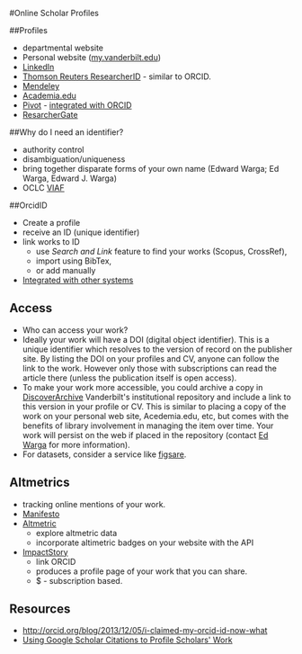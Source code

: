 #Online Scholar Profiles

##Profiles
* departmental website
* Personal website ([my.vanderbilt.edu](https://my.vanderbilt.edu/))
* [LinkedIn](https://www.linkedin.com/)
* [Thomson Reuters ResearcherID](https://www.researcherid.com) - similar to ORCID.
* [Mendeley](http://www.mendeley.com)
* [Academia.edu](http://www.academia.edu/)
*  [Pivot]() - [integrated with ORCID](http://www.proquest.com/blog/2014/ORCID-Integration-with-Pivot-Targets-Best-Funding-Sources.html)
*  [ResarcherGate](http://www.researchgate.net/)

##Why do I need an identifier?
* authority control
* disambiguation/uniqueness
* bring together disparate forms of your own name (Edward Warga; Ed Warga, Edward J. Warga)
* OCLC [VIAF](http://www.oclc.org/viaf.en.html)

##OrcidID
* Create a profile
* receive an ID (unique identifier)
* link works to ID
  * use *Search and Link* feature to find your works (Scopus, CrossRef),
  * import using BibTex,
  * or add manually
* [Integrated with other systems](http://orcid.org/organizations/integrators/current)

## Access
* Who can access your work?
* Ideally your work will have a DOI (digital object identifier). This is a unique identifier which resolves to the version of record on the publisher site. By listing the DOI on your profiles and CV, anyone can follow the link to the work. However only those with subscriptions can read the article there (unless the publication itself is open access). 
* To make your work more accessible, you could archive a copy in [DiscoverArchive](discoverarchive.vanderbilt.edu) Vanderbilt's institutional repository and include a link to this version in your profile or CV. This is similar to placing a copy of the work on your personal web site, Acedemia.edu, etc, but comes with the benefits of library involvement in managing the item over time. Your work will persist on the web if placed in the repository (contact [Ed Warga](mailto:ed.warga@vanderbilt.edu) for more information).
*  For datasets, consider a service like [figsare](http://figshare.com/).

## Altmetrics
* tracking online mentions of your work. 
* [Manifesto](http://altmetrics.org/manifesto/)
* [Altmetric](http://www.altmetric.com/)
  * explore altmetric data
  * incorporate altimetric badges on your website with the API
* [ImpactStory](https://impactstory.org/)
  * link ORCID
  * produces a profile page of your work that you can share. 
  * $ - subscription based.

## Resources
* http://orcid.org/blog/2013/12/05/i-claimed-my-orcid-id-now-what
 * [Using Google Scholar Citations to Profile Scholars' Work](http://www.istl.org/14-fall/app.html)
